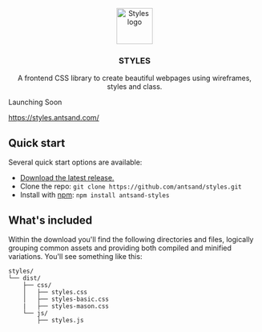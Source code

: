 <p align="center">
  <a href="https://styles.antsand.com/">
    <img src="https://styles.antsand.com/builds/production/images/logo.svg" alt="Styles logo" width="72" height="72">
  </a>
</p>

<h3 align="center">STYLES</h3>

<p align="center">
  A frontend CSS library to create beautiful webpages using wireframes, styles and class.
  <br>
</p>



Launching Soon

https://styles.antsand.com/

## Quick start

Several quick start options are available:

- [Download the latest release.](https://github.com/antsand/styles/archive/style.zip)
- Clone the repo: `git clone https://github.com/antsand/styles.git`
- Install with [npm](https://www.npmjs.com/): `npm install antsand-styles `



## What's included

Within the download you'll find the following directories and files, logically grouping common assets and providing both compiled and minified variations. You'll see something like this:

```text
styles/
└── dist/
    ├── css/
    │   ├── styles.css
    │   ├── styles-basic.css
    |   ├── styles-mason.css
    └── js/
        ├── styles.js

